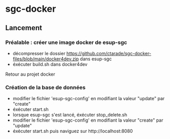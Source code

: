 # sgc-docker

## Lancement
### Préalable : créer une image docker de esup-sgc
 * décompresser le dossier https://github.com/ctarade/sgc-docker-files/blob/main/docker4dev.zip dans esup-sgc 
 * éxécuter build.sh dans docker4dev

Retour au projet docker

 ### Création de la base de données
 * modifier le fichier 'esup-sgc-config' en modifiant la valeur "update" par "create"
 * éxécuter start.sh
 * lorsque esup-sgc s'est lancé, éxécuter stop_delete.sh
 * modifier le fichier 'esup-sgc-config' en modifiant la valeur "create" par "update"
 * éxécuter start.sh puis naviguez sur http://localhost:8080 